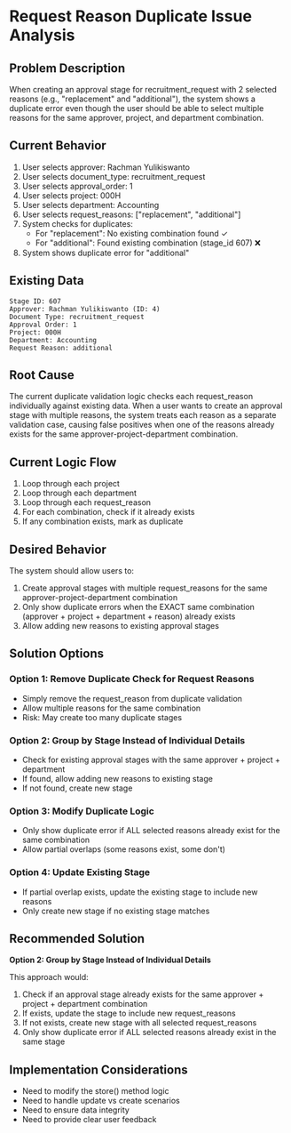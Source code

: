 # Request Reason Duplicate Issue Analysis

## Problem Description

When creating an approval stage for recruitment_request with 2 selected reasons (e.g., "replacement" and "additional"), the system shows a duplicate error even though the user should be able to select multiple reasons for the same approver, project, and department combination.

## Current Behavior

1. User selects approver: Rachman Yulikiswanto
2. User selects document_type: recruitment_request
3. User selects approval_order: 1
4. User selects project: 000H
5. User selects department: Accounting
6. User selects request_reasons: ["replacement", "additional"]
7. System checks for duplicates:
    - For "replacement": No existing combination found ✓
    - For "additional": Found existing combination (stage_id 607) ❌
8. System shows duplicate error for "additional"

## Existing Data

```
Stage ID: 607
Approver: Rachman Yulikiswanto (ID: 4)
Document Type: recruitment_request
Approval Order: 1
Project: 000H
Department: Accounting
Request Reason: additional
```

## Root Cause

The current duplicate validation logic checks each request_reason individually against existing data. When a user wants to create an approval stage with multiple reasons, the system treats each reason as a separate validation case, causing false positives when one of the reasons already exists for the same approver-project-department combination.

## Current Logic Flow

1. Loop through each project
2. Loop through each department
3. Loop through each request_reason
4. For each combination, check if it already exists
5. If any combination exists, mark as duplicate

## Desired Behavior

The system should allow users to:

1. Create approval stages with multiple request_reasons for the same approver-project-department combination
2. Only show duplicate errors when the EXACT same combination (approver + project + department + reason) already exists
3. Allow adding new reasons to existing approval stages

## Solution Options

### Option 1: Remove Duplicate Check for Request Reasons

-   Simply remove the request_reason from duplicate validation
-   Allow multiple reasons for the same combination
-   Risk: May create too many duplicate stages

### Option 2: Group by Stage Instead of Individual Details

-   Check for existing approval stages with the same approver + project + department
-   If found, allow adding new reasons to existing stage
-   If not found, create new stage

### Option 3: Modify Duplicate Logic

-   Only show duplicate error if ALL selected reasons already exist for the same combination
-   Allow partial overlaps (some reasons exist, some don't)

### Option 4: Update Existing Stage

-   If partial overlap exists, update the existing stage to include new reasons
-   Only create new stage if no existing stage matches

## Recommended Solution

**Option 2: Group by Stage Instead of Individual Details**

This approach would:

1. Check if an approval stage already exists for the same approver + project + department combination
2. If exists, update the stage to include new request_reasons
3. If not exists, create new stage with all selected request_reasons
4. Only show duplicate error if ALL selected reasons already exist in the same stage

## Implementation Considerations

-   Need to modify the store() method logic
-   Need to handle update vs create scenarios
-   Need to ensure data integrity
-   Need to provide clear user feedback
